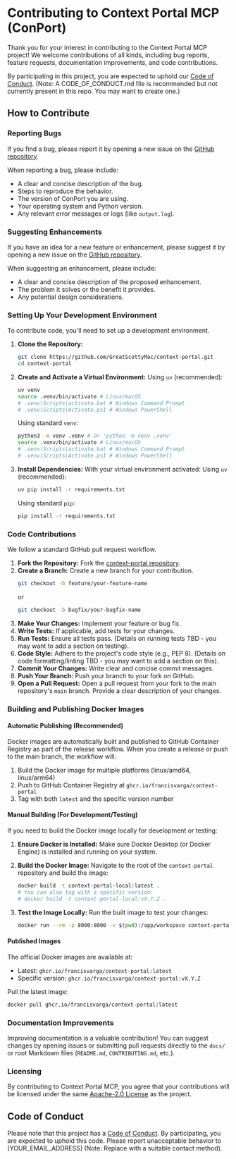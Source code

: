 # Contributing to Context Portal MCP (ConPort)

Thank you for your interest in contributing to the Context Portal MCP project! We welcome contributions of all kinds, including bug reports, feature requests, documentation improvements, and code contributions.

By participating in this project, you are expected to uphold our [Code of Conduct](CODE_OF_CONDUCT.md). (Note: A CODE_OF_CONDUCT.md file is recommended but not currently present in this repo. You may want to create one.)

## How to Contribute

### Reporting Bugs

If you find a bug, please report it by opening a new issue on the [GitHub repository](https://github.com/GreatScottyMac/context-portal/issues).

When reporting a bug, please include:

*   A clear and concise description of the bug.
*   Steps to reproduce the behavior.
*   The version of ConPort you are using.
*   Your operating system and Python version.
*   Any relevant error messages or logs (like `output.log`).

### Suggesting Enhancements

If you have an idea for a new feature or enhancement, please suggest it by opening a new issue on the [GitHub repository](https://github.com/GreatScottyMac/context-portal/issues).

When suggesting an enhancement, please include:

*   A clear and concise description of the proposed enhancement.
*   The problem it solves or the benefit it provides.
*   Any potential design considerations.

### Setting Up Your Development Environment

To contribute code, you'll need to set up a development environment.

1.  **Clone the Repository:**
    ```bash
    git clone https://github.com/GreatScottyMac/context-portal.git
    cd context-portal
    ```

2.  **Create and Activate a Virtual Environment:**
    Using `uv` (recommended):
    ```bash
    uv venv
    source .venv/bin/activate # Linux/macOS
    # .venv\Scripts\activate.bat # Windows Command Prompt
    # .venv\Scripts\Activate.ps1 # Windows PowerShell
    ```
    Using standard `venv`:
    ```bash
    python3 -m venv .venv # Or 'python -m venv .venv'
    source .venv/bin/activate # Linux/macOS
    # .venv\Scripts\activate.bat # Windows Command Prompt
    # .venv\Scripts\Activate.ps1 # Windows PowerShell
    ```

3.  **Install Dependencies:**
    With your virtual environment activated:
    Using `uv` (recommended):
    ```bash
    uv pip install -r requirements.txt
    ```
    Using standard `pip`:
    ```bash
    pip install -r requirements.txt
    ```

### Code Contributions

We follow a standard GitHub pull request workflow.

1.  **Fork the Repository:** Fork the [context-portal repository](https://github.com/GreatScottyMac/context-portal).
2.  **Create a Branch:** Create a new branch for your contribution.
    ```bash
    git checkout -b feature/your-feature-name
    ```
    or
    ```bash
    git checkout -b bugfix/your-bugfix-name
    ```
3.  **Make Your Changes:** Implement your feature or bug fix.
4.  **Write Tests:** If applicable, add tests for your changes.
5.  **Run Tests:** Ensure all tests pass. (Details on running tests TBD - you may want to add a section on testing).
6.  **Code Style:** Adhere to the project's code style (e.g., PEP 8). (Details on code formatting/linting TBD - you may want to add a section on this).
7.  **Commit Your Changes:** Write clear and concise commit messages.
8.  **Push Your Branch:** Push your branch to your fork on GitHub.
9.  **Open a Pull Request:** Open a pull request from your fork to the main repository's `main` branch. Provide a clear description of your changes.

### Building and Publishing Docker Images

#### Automatic Publishing (Recommended)

Docker images are automatically built and published to GitHub Container Registry as part of the release workflow. When you create a release or push to the main branch, the workflow will:

1. Build the Docker image for multiple platforms (linux/amd64, linux/arm64)
2. Push to GitHub Container Registry at `ghcr.io/francisvarga/context-portal`
3. Tag with both `latest` and the specific version number

#### Manual Building (For Development/Testing)

If you need to build the Docker image locally for development or testing:

1.  **Ensure Docker is Installed:** Make sure Docker Desktop (or Docker Engine) is installed and running on your system.
2.  **Build the Docker Image:**
    Navigate to the root of the `context-portal` repository and build the image:

    ```bash
    docker build -t context-portal-local:latest .
    # You can also tag with a specific version:
    # docker build -t context-portal-local:vX.Y.Z .
    ```
    
3.  **Test the Image Locally:**
    Run the built image to test your changes:
    ```bash
    docker run --rm -p 8000:8000 -v $(pwd):/app/workspace context-portal-local:latest
    ```

#### Published Images

The official Docker images are available at:
- Latest: `ghcr.io/francisvarga/context-portal:latest`
- Specific version: `ghcr.io/francisvarga/context-portal:vX.Y.Z`

Pull the latest image:
```bash
docker pull ghcr.io/francisvarga/context-portal:latest
```

### Documentation Improvements

Improving documentation is a valuable contribution! You can suggest changes by opening issues or submitting pull requests directly to the `docs/` or root Markdown files (`README.md`, `CONTRIBUTING.md`, etc.).

### Licensing

By contributing to Context Portal MCP, you agree that your contributions will be licensed under the same [Apache-2.0 License](LICENSE) as the project.

## Code of Conduct

Please note that this project has a [Code of Conduct](CODE_OF_CONDUCT.md). By participating, you are expected to uphold this code. Please report unacceptable behavior to [YOUR_EMAIL_ADDRESS] (Note: Replace with a suitable contact method).